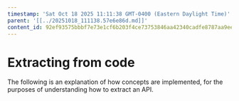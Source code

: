 ```yaml
---
timestamp: 'Sat Oct 18 2025 11:11:38 GMT-0400 (Eastern Daylight Time)'
parent: '[[../20251018_111138.57e6e86d.md]]'
content_id: 92ef93575bbbf7e73e1cf6b203f4ce73753846aa42340cadfe8787aa9ee9820d
---
```


# Extracting from code

The following is an explanation of how concepts are implemented, for the purposes of understanding how to extract an API.
